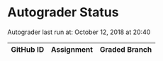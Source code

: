 # Autograder Status
Autograder last run at: October 12, 2018 at 20:40

| GitHub ID | Assignment | Graded Branch |
|-----------|------------|---------------|
